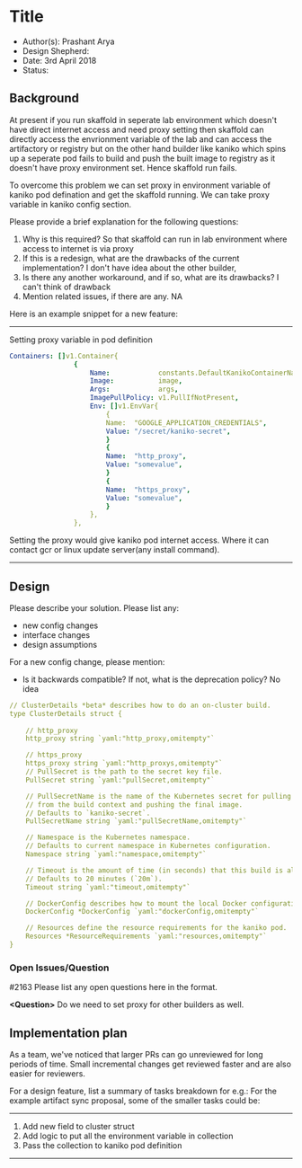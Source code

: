 # Title

* Author(s): Prashant Arya
* Design Shepherd: 
* Date: 3rd April 2018
* Status: 

## Background

At present if you run skaffold in seperate lab environment which doesn't have direct internet access
and need proxy setting then skaffold can directly access the envrionment variable of the lab and can
access the artifactory or registry but on the other hand builder like kaniko which spins up a seperate 
pod fails to build and push the built image to registry as it doesn't have proxy environment set. 
Hence skaffold run fails.

To overcome this problem we can set proxy in environment variable of kaniko pod defination and get the
skaffold running. We can take proxy variable in kaniko config section.

 
Please provide a brief explanation for the following questions:

1. Why is this required? So that skaffold can run in lab environment where access to internet is via proxy
2. If this is a redesign, what are the drawbacks of the current implementation? I don't have idea about the other builder,
3. Is there any another workaround, and if so, what are its drawbacks? I can't think of drawback
4. Mention related issues, if there are any. NA

Here is an example snippet for a new feature:

___
Setting proxy variable in pod definition 
```yaml
Containers: []v1.Container{
                {
                    Name:            constants.DefaultKanikoContainerName,
                    Image:           image,
                    Args:            args,
                    ImagePullPolicy: v1.PullIfNotPresent,
                    Env: []v1.EnvVar{
                        {
                        Name:  "GOOGLE_APPLICATION_CREDENTIALS",
                        Value: "/secret/kaniko-secret",
                        }
                        {
                        Name:  "http_proxy",
                        Value: "somevalue",
                        }
                        {
                        Name:  "https_proxy",
                        Value: "somevalue",
                        }
                    },
                },
```
Setting the proxy would give kaniko pod internet access. Where it can contact gcr or linux update server(any install command).
___

## Design

Please describe your solution. Please list any:

* new config changes
* interface changes
* design assumptions

For a new config change, please mention:

* Is it backwards compatible? If not, what is the deprecation policy? No idea 
  
```yaml
// ClusterDetails *beta* describes how to do an on-cluster build.
type ClusterDetails struct {
    
    // http_proxy     
    http_proxy string `yaml:"http_proxy,omitempty"`

    // https_proxy
    https_proxy string `yaml:"http_proxys,omitempty"`
    // PullSecret is the path to the secret key file.
    PullSecret string `yaml:"pullSecret,omitempty"`

    // PullSecretName is the name of the Kubernetes secret for pulling the files
    // from the build context and pushing the final image.
    // Defaults to `kaniko-secret`.
    PullSecretName string `yaml:"pullSecretName,omitempty"`

    // Namespace is the Kubernetes namespace.
    // Defaults to current namespace in Kubernetes configuration.
    Namespace string `yaml:"namespace,omitempty"`

    // Timeout is the amount of time (in seconds) that this build is allowed to run.
    // Defaults to 20 minutes (`20m`).
    Timeout string `yaml:"timeout,omitempty"`

    // DockerConfig describes how to mount the local Docker configuration into a pod.
    DockerConfig *DockerConfig `yaml:"dockerConfig,omitempty"`

    // Resources define the resource requirements for the kaniko pod.
    Resources *ResourceRequirements `yaml:"resources,omitempty"`
}

```

### Open Issues/Question
#2163
Please list any open questions here in the format.

**\<Question\>**
Do we need to set proxy for other builders as well.

## Implementation plan
As a team, we've noticed that larger PRs can go unreviewed for long periods of
time. Small incremental changes get reviewed faster and are also easier for
reviewers.

For a design feature, list a summary of tasks breakdown for e.g.:
For the example artifact sync proposal, some of the smaller tasks could be:
___

1. Add new field to cluster struct
2. Add logic to put all the environment variable in collection
3. Pass the collection to kaniko pod definition 
___
